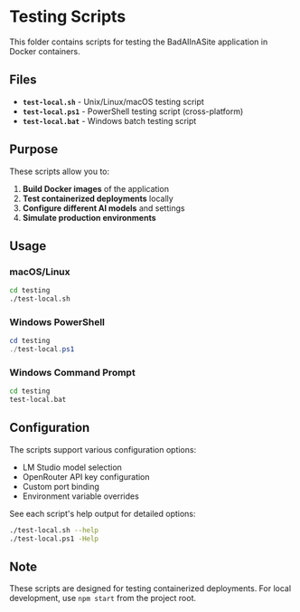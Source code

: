# Testing Scripts

This folder contains scripts for testing the BadAIInASite application in Docker containers.

## Files

- **`test-local.sh`** - Unix/Linux/macOS testing script
- **`test-local.ps1`** - PowerShell testing script (cross-platform)
- **`test-local.bat`** - Windows batch testing script

## Purpose

These scripts allow you to:

1. **Build Docker images** of the application
2. **Test containerized deployments** locally
3. **Configure different AI models** and settings
4. **Simulate production environments**

## Usage

### macOS/Linux

```bash
cd testing
./test-local.sh
```

### Windows PowerShell

```powershell
cd testing
./test-local.ps1
```

### Windows Command Prompt

```cmd
cd testing
test-local.bat
```

## Configuration

The scripts support various configuration options:

- LM Studio model selection
- OpenRouter API key configuration
- Custom port binding
- Environment variable overrides

See each script's help output for detailed options:

```bash
./test-local.sh --help
./test-local.ps1 -Help
```

## Note

These scripts are designed for testing containerized deployments. For local development, use `npm start` from the project root.
